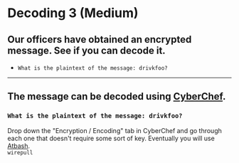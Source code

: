# Decoding 3 (Medium)
## Our officers have obtained an encrypted message. See if you can decode it.
- `What is the plaintext of the message: drivkfoo?`

---

## The message can be decoded using [CyberChef](https://gchq.github.io/CyberChef/).

### `What is the plaintext of the message: drivkfoo?`
Drop down the "Encryption / Encoding" tab in CyberChef and go through each one that doesn't require some sort of key. Eventually you will use [Atbash](https://en.wikipedia.org/wiki/Atbash). <br>
`wirepull`
